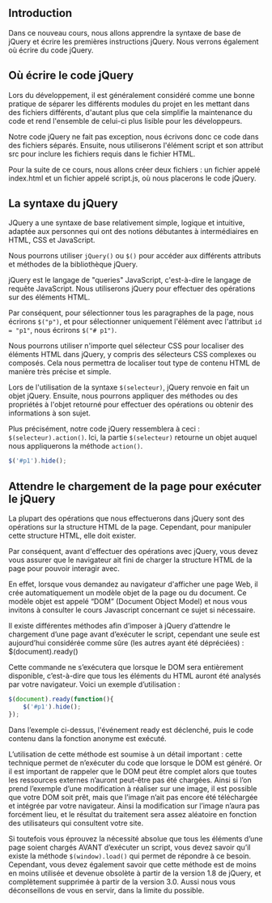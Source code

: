 ## Introduction

Dans ce nouveau cours, nous allons apprendre la syntaxe de base de jQuery et écrire les premières instructions jQuery. Nous verrons également où écrire du code jQuery.

## Où écrire le code jQuery

Lors du développement, il est généralement considéré comme une bonne pratique de séparer les différents modules du projet en les mettant dans des fichiers différents, d'autant plus que cela simplifie la maintenance du code et rend l'ensemble de celui-ci plus lisible pour les développeurs.

Notre code jQuery ne fait pas exception, nous écrivons donc ce code dans des fichiers séparés. Ensuite, nous utiliserons l'élément script et son attribut src pour inclure les fichiers requis dans le fichier HTML.

Pour la suite de ce cours, nous allons créer deux fichiers : un fichier appelé index.html et un fichier appelé script.js, où nous placerons le code jQuery.

## La syntaxe du jQuery

JQuery a une syntaxe de base relativement simple, logique et intuitive, adaptée aux personnes qui ont des notions débutantes à intermédiaires en HTML, CSS et JavaScript.

Nous pourrons utiliser ```jQuery()``` ou ```$()``` pour accéder aux différents attributs et méthodes de la bibliothèque jQuery.

jQuery est le langage de "queries" JavaScript, c'est-à-dire le langage de requête JavaScript. Nous utiliserons jQuery pour effectuer des opérations sur des éléments HTML.

Par conséquent, pour sélectionner tous les paragraphes de la page, nous écrirons ```$("p")```, et pour sélectionner uniquement l'élément avec l'attribut ```id = "p1"```, nous écrirons ```$("# p1")```.

Nous pourrons utiliser n'importe quel sélecteur CSS pour localiser des éléments HTML dans jQuery, y compris des sélecteurs CSS complexes ou composés. Cela nous permettra de localiser tout type de contenu HTML de manière très précise et simple.

Lors de l'utilisation de la syntaxe ```$(selecteur)```, jQuery renvoie en fait un objet jQuery. Ensuite, nous pourrons appliquer des méthodes ou des propriétés à l'objet retourné pour effectuer des opérations ou obtenir des informations à son sujet.

Plus précisément, notre code jQuery ressemblera à ceci : ```$(selecteur).action()```. Ici, la partie ```$(selecteur)``` retourne un objet auquel nous appliquerons la méthode ```action()```.

```js
$('#p1').hide();
```

## Attendre le chargement de la page pour exécuter le jQuery

La plupart des opérations que nous effectuerons dans jQuery sont des opérations sur la structure HTML de la page. Cependant, pour manipuler cette structure HTML, elle doit exister.

Par conséquent, avant d'effectuer des opérations avec jQuery, vous devez vous assurer que le navigateur ait fini de charger la structure HTML de la page pour pouvoir interagir avec.

En effet, lorsque vous demandez au navigateur d'afficher une page Web, il crée automatiquement un modèle objet de la page ou du document. Ce modèle objet est appelé “DOM” (Document Object Model) et nous vous invitons à consulter le cours Javascript concernant ce sujet si nécessaire.

Il existe différentes méthodes afin d’imposer à jQuery d’attendre le chargement d’une page avant d’exécuter le script, cependant une seule est aujourd’hui considérée comme sûre (les autres ayant été dépréciées) : $(document).ready()

Cette commande ne s’exécutera que lorsque le DOM sera entièrement disponible, c’est-à-dire que tous les éléments du HTML auront été analysés par votre navigateur. Voici un exemple d’utilisation :

```js
$(document).ready(function(){
    $('#p1').hide();
});
```

Dans l’exemple ci-dessus, l'événement ready est déclenché, puis le code contenu dans la fonction anonyme est exécuté.

L’utilisation de cette méthode est soumise à un détail important : cette technique permet de n’exécuter du code que lorsque le DOM est généré. Or il est important de rappeler que le DOM peut être complet alors que toutes les ressources externes n’auront peut-être pas été chargées. Ainsi si l’on prend l’exemple d’une modification à réaliser sur une image, il est possible que votre DOM soit prêt, mais que l’image n’ait pas encore été téléchargée et intégrée par votre navigateur. Ainsi la modification sur l’image n’aura pas forcément lieu, et le résultat du traitement sera assez aléatoire en fonction des utilisateurs qui consultent votre site.

Si toutefois vous éprouvez la nécessité absolue que tous les éléments d’une page soient chargés AVANT d’exécuter un script, vous devez savoir qu’il existe la méthode ```$(window).load()``` qui permet de répondre à ce besoin. Cependant, vous devez également savoir que cette méthode est de moins en moins utilisée et devenue obsolète à partir de la version 1.8 de jQuery, et complètement supprimée à partir de la version 3.0. Aussi nous vous déconseillons de vous en servir, dans la limite du possible.